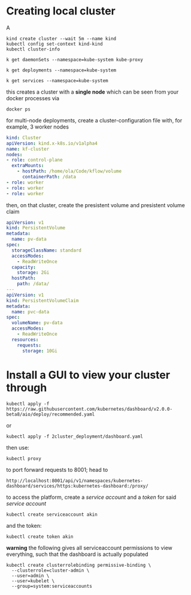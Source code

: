 # Creating local cluster 


A
```
kind create cluster --wait 5m --name kind
kubectl config set-context kind-kind
kubectl cluster-info

k get daemonSets --namespace=kube-system kube-proxy

k get deployments --namespace=kube-system

k get services --namespace=kube-system
```
this creates a cluster with a **single node** which can be seen from your docker processes via
```
docker ps
```


for multi-node deployments, create a cluster-configuration file with, for example, 3 worker nodes  
```yaml
kind: Cluster
apiVersion: kind.x-k8s.io/v1alpha4
name: kf-cluster
nodes:
- role: control-plane
  extraMounts:
    - hostPath: /home/ola/Code/kflow/volume
      containerPath: /data
- role: worker
- role: worker
- role: worker
```
then, on that cluster, create the presistent volume and presistent volume claim 
```yaml
apiVersion: v1
kind: PersistentVolume
metadata:
  name: pv-data
spec:
  storageClassName: standard
  accessModes:
    - ReadWriteOnce
  capacity:
    storage: 2Gi
  hostPath:
    path: /data/
---
apiVersion: v1
kind: PersistentVolumeClaim
metadata:
  name: pvc-data
spec:
  volumeName: pv-data
  accessModes:
    - ReadWriteOnce
  resources:
    requests:
      storage: 10Gi
```


# Install a GUI to view your cluster through 

```
kubectl apply -f https://raw.githubusercontent.com/kubernetes/dashboard/v2.0.0-beta8/aio/deploy/recommended.yaml
```
or 
```
kubectl apply -f 2cluster_deployment/dashboard.yaml
```

then use:
```
kubectl proxy
```
to port forward requests to 8001; head to 

`http://localhost:8001/api/v1/namespaces/kubernetes-dashboard/services/https:kubernetes-dashboard:/proxy/`

to access the platform, create a *service account* and a *token* for said *service account* 

```
kubectl create serviceaccount akin
```
and the token: 
```
kubectl create token akin
```

**warning**
the following gives all serviceaccount permissions to view everything, such that the dashboard is actually populated

```
kubectl create clusterrolebinding permissive-binding \
  --clusterrole=cluster-admin \
  --user=admin \
  --user=kubelet \
  --group=system:serviceaccounts
```

